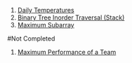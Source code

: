 1. [Daily Temperatures](https://leetcode.com/explore/learn/card/queue-stack/230/usage-stack/1363/)
2. [Binary Tree Inorder Traversal (Stack)](https://leetcode.com/explore/learn/card/queue-stack/232/practical-application-stack/1383/)
3. [Maximum Subarray](https://leetcode.com/problems/maximum-subarray/solution/)

#Not Completed
1. [Maximum Performance of a Team](https://leetcode.com/contest/weekly-contest-180/problems/maximum-performance-of-a-team/)